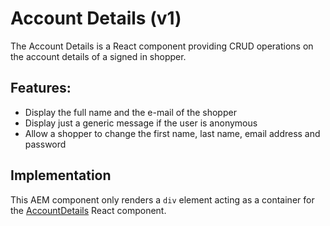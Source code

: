 # Account Details (v1)

The Account Details is a React component providing CRUD operations on the account details of a signed in shopper.

## Features:

- Display the full name and the e-mail of the shopper
- Display just a generic message if the user is anonymous
- Allow a shopper to change the first name, last name, email address and password 

## Implementation

This AEM component only renders a `div` element acting as a container for the [AccountDetails](/react-components/src/components/AccountDetails) React component.